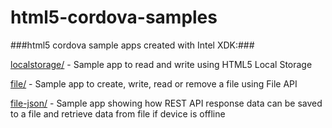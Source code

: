 # html5-cordova-samples

###html5 cordova sample apps created with Intel XDK:###

[localstorage/](https://github.com/krisrak/html5-cordova-samples/tree/master/localstorage) - Sample app to read and write using HTML5 Local Storage

[file/](https://github.com/krisrak/html5-cordova-samples/tree/master/file) - Sample app to create, write, read or remove a file using File API

[file-json/](https://github.com/krisrak/html5-cordova-samples/tree/master/file-json) - Sample app showing how REST API response data can be saved to a file and retrieve data from file if device is offline

